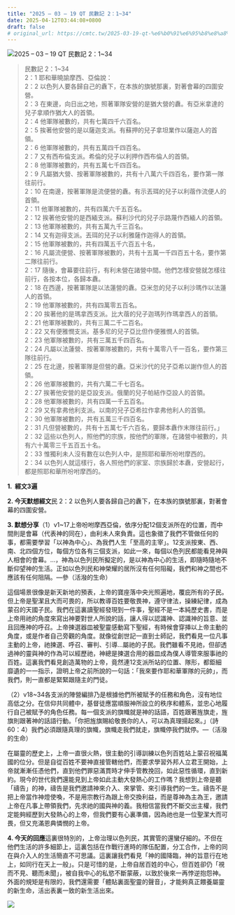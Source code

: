 ```yaml
---
title: "2025 – 03 – 19 QT 民數記 2：1~34"
date: 2025-04-12T03:44:08+0800
draft: false
# original_url: https://cmtc.tw/2025-03-19-qt-%e6%b0%91%e6%95%b8%e8%a8%98-2%ef%bc%9a134
---
```


![2025 – 03 – 19 QT 民數記 2：1\~34](/images/qt.jpg  "2025 – 03 – 19 QT 民數記 2：1\~34")

> 民數記 2：1\~34  
> 2：1 耶和華曉諭摩西、亞倫說：  
> 2：2 以色列人要各歸自己的纛下，在本族的旗號那裏，對著會幕的四圍安營。  
> 2：3 在東邊，向日出之地，照著軍隊安營的是猶大營的纛。有亞米拿達的兒子拿順作猶大人的首領。  
> 2：4 他軍隊被數的，共有七萬四千六百名。  
> 2：5 挨著他安營的是以薩迦支派。有蘇押的兒子拿坦業作以薩迦人的首領。  
> 2：6 他軍隊被數的，共有五萬四千四百名。  
> 2：7 又有西布倫支派。希倫的兒子以利押作西布倫人的首領。  
> 2：8 他軍隊被數的，共有五萬七千四百名。  
> 2：9 凡屬猶大營、按著軍隊被數的，共有十八萬六千四百名，要作第一隊往前行。  
> 2：10 在南邊，按著軍隊是流便營的纛。有示丟珥的兒子以利蓿作流便人的首領。  
> 2：11 他軍隊被數的，共有四萬六千五百名。  
> 2：12 挨著他安營的是西緬支派。蘇利沙代的兒子示路蔑作西緬人的首領。  
> 2：13 他軍隊被數的，共有五萬九千三百名。  
> 2：14 又有迦得支派。丟珥的兒子以利雅薩作迦得人的首領。  
> 2：15 他軍隊被數的，共有四萬五千六百五十名，  
> 2：16 凡屬流便營、按著軍隊被數的，共有十五萬一千四百五十名，要作第二隊往前行。  
> 2：17 隨後，會幕要往前行，有利未營在諸營中間。他們怎樣安營就怎樣往前行，各按本位，各歸本纛。  
> 2：18 在西邊，按著軍隊是以法蓮營的纛。亞米忽的兒子以利沙瑪作以法蓮人的首領。  
> 2：19 他軍隊被數的，共有四萬零五百名。  
> 2：20 挨著他的是瑪拿西支派。比大蓿的兒子迦瑪列作瑪拿西人的首領。  
> 2：21 他軍隊被數的，共有三萬二千二百名。  
> 2：22 又有便雅憫支派。基多尼的兒子亞比但作便雅憫人的首領。  
> 2：23 他軍隊被數的，共有三萬五千四百名。  
> 2：24 凡屬以法蓮營、按著軍隊被數的，共有十萬零八千一百名，要作第三隊往前行。  
> 2：25 在北邊，按著軍隊是但營的纛。亞米沙代的兒子亞希以謝作但人的首領。  
> 2：26 他軍隊被數的，共有六萬二千七百名。  
> 2：27 挨著他安營的是亞設支派。俄蘭的兒子帕結作亞設人的首領。  
> 2：28 他軍隊被數的，共有四萬一千五百名。  
> 2：29 又有拿弗他利支派。以南的兒子亞希拉作拿弗他利人的首領。  
> 2：30 他軍隊被數的，共有五萬三千四百名。  
> 2：31 凡但營被數的，共有十五萬七千六百名，要歸本纛作末隊往前行。」  
> 2：32 這些以色列人，照他們的宗族，按他們的軍隊，在諸營中被數的，共有六十萬零三千五百五十名。  
> 2：33 惟獨利未人沒有數在以色列人中，是照耶和華所吩咐摩西的。  
> 2：34 以色列人就這樣行，各人照他們的家室、宗族歸於本纛，安營起行，都是照耶和華所吩咐摩西的。

**1.  經文3遍**

**2. 今天默想經文**民 2：2 以色列人要各歸自己的纛下，在本族的旗號那裏，對著會幕的四圍安營。

**3. 默想分享**（1）v1\~17上帝吩咐摩西亞倫，依序分配12個支派所在的位置，而中間則是會幕（代表神的同在），由利未人來負責。這也象徵了我們不管做任何的事，都需要學習「以神為中心」、為我們人生「至高的主宰」。12支派按東、西、南、北四個方位，每個方位各有三個支派，如此一來，每個以色列民都能看見神與人相會的會幕。…，神為以色列民所擬定的，是以神為中心的生活，即隨時隨地不斷仰望神的生活。正如以色列民和神榮耀的居所沒有任何阻礙，我們和神之間也不應該有任何阻隔。—參（活潑的生命）

這個場景很像是新天新地的預表，上帝的寶座落中央光照遍地，覆庇所有的子民。但上帝是聖潔且大而可畏的，所以教導百姓要敬畏神，遵守律法，操練紀律，成為蒙召的天國子民。我們在這裏讀聖經發現到一件事，聖經不是一本純歷史書，而是上帝用祂的角度來寫出神要對世人所說的話，讓人得以認識神、認識神的旨意、並且回應神的呼召。上帝揀選器皿被聖靈感動寫下聖經，有時候會穿挿以上帝主動的角度，或是作者自己旁觀的角度。就像從創世記一直到士師記，我們看見一位凡事主動的上帝，祂揀選、呼召、審判、引導…屬祂的子民。我們雖看不見祂，但卻透過神的靈與神的作為可以經歷祂，神總是揀選合用的器皿成為僕人導管來服事祂的百姓。這裏我們看見創造萬物的上帝，竟然連12支派所站的位置、隊形，都鉅細靡遺的一一指示，證明上帝之前所說的一句話：「我來要作耶和華軍隊的元帥」，而我們，則一直都是緊緊跟隨主的門徒。

（2）v18\~34各支派的陣營編排乃是根據他們所被賦予的任務和角色，沒有地位高低之分。在信仰共同體中，基督徒應當順服神所設立的秩序和體系，並忠心地履行自己被賦予的角色任務。每一個支派的旗幟就是神的話語，百姓跟著旌旗走，旌旗則跟著神的話語行動。「你把旌旗賜給敬畏你的人，可以為真理揚起來。」（詩60：4）我們必須跟隨真理的旗幟，旗幟走我們就走，旗幟停我們就停。—（活潑的生命）

在屬靈的歷史上，上帝一直很火熱，很主動的引導訓練以色列百姓站上蒙召祝福萬國的位分。但是自從百姓不要神直接管轄他們，而要求學習外邦人立君王開始，上帝就漸漸任憑他們，直到他們罪惡滿貫時才伸手管教挽回，如此惡性循環，直到新約。現今的世代我們還能見到上帝如此主動大發熱心的工作嗎？我想到上帝是聽「禱告」的神，禱告是我們邀請神來介入、來掌管、來引導我們的一生。禱告不是把上帝當作神燈使喚，不是用宗教行為跟上帝交換利益，而是尊神為主為王，邀請上帝在凡事上帶領我們，先求祂的國與神的義。我相信當我們不斷交出主權，我們定能夠經歷到大發熱心的上帝，但我們要有心裏準備，因為祂也是一位聖潔大而可畏，但又充滿恩典憐憫的上帝。

**4. 今天的回應**這裏很特別的，上帝治理以色列民，其實管的還蠻仔細的。不但在他們生活的許多細節上，這裏包括在作戰行進時的隊伍配置，分工合作，上帝的同在與介入人的生活簡直不可思議。這裏讓我們看見「神的國降臨，神的旨意行在地上，如同行在天上一般」。只是可惜的是，上帝自居百姓的中心，但百姓卻仍「視而不見、聽而未聞」，被自我中心的私慾不斷蒙蔽，以致於後來一再悖逆抱怨神。外面的規矩是有限的，我們還需要「體貼裏面聖靈的聲音」，才能夠真正餵養屬靈的新生命，活出表裏一致的新生活出來。

![](/images/10649853_843562302343334_1608979710006467636_n.webp)